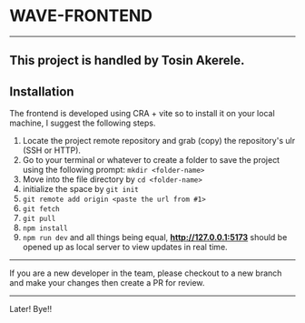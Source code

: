 # WAVE-FRONTEND
---
This project is handled by Tosin Akerele.
---

## Installation
The frontend is developed using CRA + vite so to install it on your local machine, I suggest the following steps.
1. Locate the project remote repository and grab (copy) the repository's ulr (SSH or HTTP).
2. Go to your terminal or whatever to create a folder to save the project using the following prompt: `mkdir <folder-name>`
3. Move into the file directory by `cd <folder-name>`
4. initialize the space by `git init`
5. `git remote add origin <paste the url from #1>`
6. `git fetch`
7. `git pull`
8. `npm install`
9. `npm run dev` and all things being equal, **http://127.0.0.1:5173** should be opened up as local server to view updates in real time.

---

If you are a new developer in the team, please checkout to a new branch and make your changes then create a PR for review.

---

Later! Bye!!

